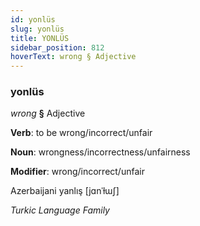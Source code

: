 ```yaml
---
id: yonlüs
slug: yonlüs
title: YONLÜS
sidebar_position: 812
hoverText: wrong § Adjective
---
```


### yonlüs

*wrong* **§** Adjective

**Verb**: to be wrong/incorrect/unfair

**Noun**: wrongness/incorrectness/unfairness

**Modifier**: wrong/incorrect/unfair

Azerbaijani yanlış [jɑnˈɫɯʃ]

*Turkic Language Family*